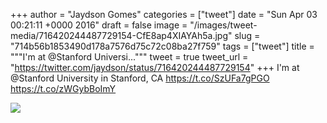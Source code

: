 
+++
author = "Jaydson Gomes"
categories = ["tweet"]
date = "Sun Apr 03 00:21:11 +0000 2016"
draft = false
image = "/images/tweet-media/716420244487729154-CfE8ap4XIAYAh5a.jpg"
slug = "714b56b1853490d178a7576d75c72c08ba27f759"
tags = ["tweet"]
title = """I'm at @Stanford Universi..."""
tweet = true
tweet_url = "https://twitter.com/jaydson/status/716420244487729154"
+++
I'm at @Stanford University in Stanford, CA https://t.co/SzUFa7gPGO https://t.co/zWGybBoImY

![](/images/tweet-media/716420244487729154-CfE8ap4XIAYAh5a.jpg)